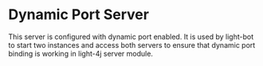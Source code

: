 # Dynamic Port Server

This server is configured with dynamic port enabled. It is used by light-bot to start two instances and access both servers to ensure that dynamic port binding is working in light-4j server module.
